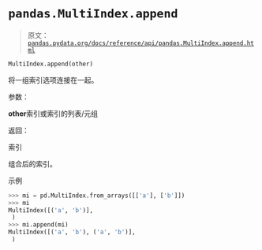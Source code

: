 # `pandas.MultiIndex.append`

> 原文：[`pandas.pydata.org/docs/reference/api/pandas.MultiIndex.append.html`](https://pandas.pydata.org/docs/reference/api/pandas.MultiIndex.append.html)

```py
MultiIndex.append(other)
```

将一组索引选项连接在一起。

参数：

**other**索引或索引的列表/元组

返回：

索引

组合后的索引。

示例

```py
>>> mi = pd.MultiIndex.from_arrays([['a'], ['b']])
>>> mi
MultiIndex([('a', 'b')],
 )
>>> mi.append(mi)
MultiIndex([('a', 'b'), ('a', 'b')],
 ) 
```
